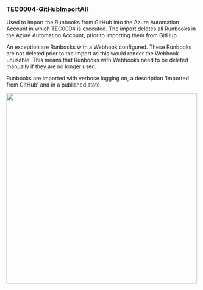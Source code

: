 ### [TEC0004-GitHubImportAll](https://raw.githubusercontent.com/fbodmer/AzureGovernance/master/TEC0004-GitHubImportAll.ps1)

Used to import the Runbooks from GitHub into the Azure Automation Account in which TEC0004 is executed. The import deletes all Runbooks in the Azure Automation Account, prior to importing them from GitHub. 

An exception are Runbooks with a Webhook configured. These Runbooks are not deleted prior to the import as this would render the Webhook unusable. This means that Runbooks with Webhooks need to be deleted manually if they are no longer used.

Runbooks are imported with verbose logging on, a description 'Imported from GitHub' and in a published state. 

<img src="https://github.com/fbodmer/AzureGovernance/wiki/Runbooks/TEC0004.png" width="500">